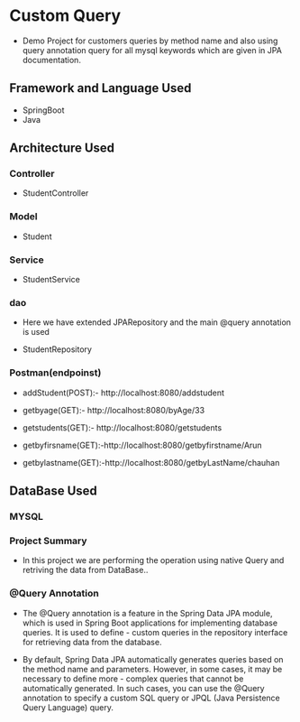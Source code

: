 # Custom Query
- Demo Project for customers queries by method name and also using query annotation query for all mysql keywords which are given in JPA documentation.
## Framework and Language Used
* SpringBoot 
* Java 
## Architecture Used
### Controller
- StudentController
### Model
- Student
### Service
- StudentService
### dao
* Here we have extended JPARepository and the main @query annotation is used
- StudentRepository
### Postman(endpoinst)
- addStudent(POST):- http://localhost:8080/addstudent

- getbyage(GET):- http://localhost:8080/byAge/33

- getstudents(GET):- http://localhost:8080/getstudents

- getbyfirsname(GET):-http://localhost:8080/getbyfirstname/Arun

- getbylastname(GET):-http://localhost:8080/getbyLastName/chauhan

## DataBase Used

### MYSQL

### Project Summary

- In this project we are performing the operation using native Query and retriving the data from DataBase..
### @Query Annotation
- The @Query annotation is a feature in the Spring Data JPA module, which is used in Spring Boot applications for implementing database queries. It is used to define - custom queries in the repository interface for retrieving data from the database.

- By default, Spring Data JPA automatically generates queries based on the method name and parameters. However, in some cases, it may be necessary to define more -   complex queries that cannot be automatically generated. In such cases, you can use the @Query annotation to specify a custom SQL query or JPQL (Java Persistence  Query Language) query.
